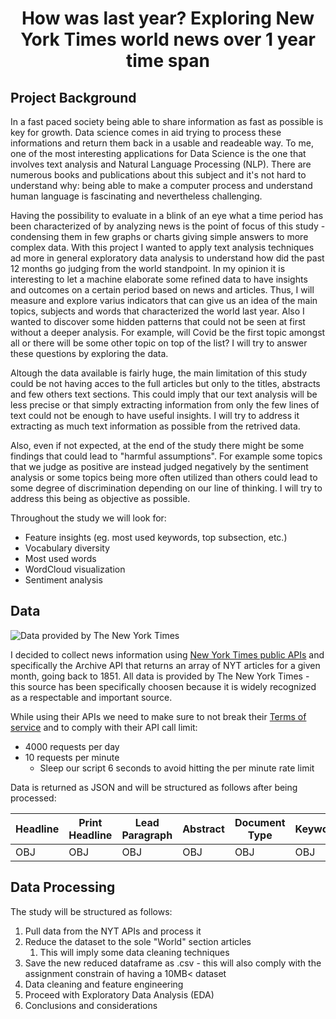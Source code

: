 <h1><center>How was last year? Exploring New York Times world news over 1 year time span</center></h1>

<h2> Project Background </h2>

In a fast paced society being able to share information as fast as possible is key for growth. Data science comes in aid trying to process these informations and return them back in a usable and readeable way. To me, one of the most interesting applications for Data Science is the one that involves text analysis and Natural Language Processing (NLP). There are numerous books and publications about this subject and it's not hard to understand why: being able to make a computer process and understand human language is fascinating and nevertheless challenging. 

Having the possibility to evaluate in a blink of an eye what a time period has been characterized of by analyzing news is the point of focus of this study - condensing them in few graphs or charts giving simple answers to more complex data. With this project I wanted to apply text analysis techniques ad more in general exploratory data analysis to understand how did the past 12 months go judging from the world standpoint. In my opinion it is interesting to let a machine elaborate some refined data to have insights and outcomes on a certain period based on news and articles. Thus, I will measure and explore varius indicators that can give us an idea of the main topics, subjects and words that characterized the world last year. Also I wanted to discover some hidden patterns that could not be seen at first without a deeper analysis. For example, will Covid be the first topic amongst all or there will be some other topic on top of the list? I will try to answer these questions by exploring the data.

Altough the data available is fairly huge, the main limitation of this study could be not having acces to the full articles but only to the titles, abstracts and few others text sections. This could imply that our text analysis will be less precise or that simply extracting information from only the few lines of text could not be enough to have useful insights. I will try to address it extracting as much text information as possible from the retrived data.

Also, even if not expected, at the end of the study there might be some findings that could lead to "harmful assumptions". For example some topics that we judge as positive are instead judged negatively by the sentiment analysis or some topics being more often utilized than others could lead to some degree of discrimination depending on our line of thinking. I will try to address this being as objective as possible.

Throughout the study we will look for:

* Feature insights (eg. most used keywords, top subsection, etc.)
* Vocabulary diversity
* Most used words
* WordCloud visualization
* Sentiment analysis

<h2>Data</h2>

![Data provided by The New York Times](https://developer.nytimes.com/files/poweredby_nytimes_200a.png?v=1583354208344)

I decided to collect news information using  <a href="https://developer.nytimes.com/apis">New York Times public APIs</a> and specifically the Archive API that returns an array of NYT articles for a given month, going back to 1851. All data is provided by The New York Times - this source has been specifically choosen because it is widely recognized as a respectable and important source.

While using their APIs we need to make sure to not break their <a href="https://help.nytimes.com/hc/en-us/articles/115014893">Terms of service</a> and to comply with their API call limit:
* 4000 requests per day
* 10 requests per minute
  * Sleep our script 6 seconds to avoid hitting the per minute rate limit

Data is returned as JSON and will be structured as follows after being processed:

| Headline | Print Headline | Lead Paragraph | Abstract | Document Type | Keywords | News_desk | Section Name | Subsection Name | Word count | Date |
|----------|----------------|----------------|----------|---------------|----------|-----------|--------------|-----------------|------------|------|
| OBJ      | OBJ            | OBJ            | OBJ      | OBJ           | OBJ      | OBJ       | OBJ          | OBJ             | INT        | OBJ  |

<h2>Data Processing</h2>

The study will be structured as follows:

1. Pull data from the NYT APIs and process it
2. Reduce the dataset to the sole "World" section articles
   1. This will imply some data cleaning techniques
3. Save the new reduced dataframe as .csv - this will also comply with the assignment constrain of having a 10MB< dataset
4. Data cleaning and feature engineering
5. Proceed with Exploratory Data Analysis (EDA)
6. Conclusions and considerations
